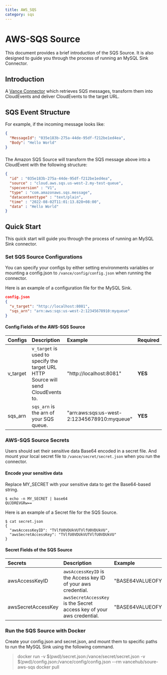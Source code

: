 ```yaml
---
title: AWS_SQS
category: sqs
---
```


# AWS-SQS Source
This document provides a brief introduction of the SQS Source.
It is also designed to guide you through the process of running an
MySQL Sink Connector.
## Introduction
A [Vance Connector][vc] which retrieves SQS messages, transform them into CloudEvents
and deliver CloudEvents to the target URL.



## SQS Event Structure

For example, if the incoming message looks like:
```json
{
  "MessageId": "035e183b-275a-44de-95df-f212be1ed4ea",
  "Body": "Hello World"
}
```
###
The Amazon SQS Source will transform the SQS message above into a CloudEvent
with the following structure:
``` json
{
  "id" : "035e183b-275a-44de-95df-f212be1ed4ea",
  "source" : "cloud.aws.sqs.us-west-2.my-test-queue",
  "specversion" : "V1",
  "type" : "com.amazonaws.sqs.message",
  "datacontenttype" : "text/plain",
  "time" : "2022-08-02T11:01:13.828+08:00",
  "data" : "Hello World"
}
```

## Quick Start
This quick start will guide you through the process of running an MySQL Sink connector.



### Set SQS Source Configurations
You can specify your configs by either setting environments
variables or mounting a config.json to `/vance/config/config.json`
when running the connector.

Here is an example of a configuration file for the MySQL Sink.
```json
config.json
{
  "v_target": "http://localhost:8081",
  "sqs_arn": "arn:aws:sqs:us-west-2:12345678910:myqueue"
}
```

#### Config Fields of the AWS-SQS Source

| Configs   | Description                                                                     | Example                 | Required                 |
|:----------|:--------------------------------------------------------------------------------|:------------------------|:------------------------|
| v_target  | `v_target` is used to specify the target URL HTTP Source will send CloudEvents to. | "http://localhost:8081" |**YES** |
| sqs_arn    | `sqs_arn` is the arn of your SQS queue.  | "arn:aws:sqs:us-west-2:12345678910:myqueue"                   |**YES** |

### AWS-SQS Source Secrets
Users should set their sensitive data Base64 encoded in a secret file.
And mount your local secret file to `/vance/secret/secret.json` when you run the connector.

#### Encode your sensitive data
Replace MY_SECRET with your sensitive data to get the Base64-based string.

```shell
$ echo -n MY_SECRET | base64
QUJDREVGRw==
```
Here is an example of a Secret file for the SQS Source.
```shell
$ cat secret.json
{
  "awsAccessKeyID": "TVlfU0VDUkVUTVlfU0VDUkVU",
  "awsSecretAccessKey": "TVlfU0VDUkVUTVlfU0VDUkVU"
}
```
#### Secret Fields of the SQS Source

| Secrets   | Description                                                                     | Example                 | Required                 |
|:----------|:--------------------------------------------------------------------------------|:------------------------|:------------------------|
| awsAccessKeyID  | `awsAccessKeyID` is the Access key ID of your aws credential. | "BASE64VALUEOFYOURACCESSKEY=" |**YES** |
| awsSecretAccessKey    | `awsSecretAccessKey` is the Secret access key of your aws credential. | "BASE64VALUEOFYOURSECRETKEY="                  |**YES** |

### Run the SQS Source with Docker
Create your config.json and secret.json, and mount them to
specific paths to run the MySQL Sink using the following command.

> docker run -v $(pwd)/secret.json:/vance/secret/secret.json -v $(pwd)/config.json:/vance/config/config.json --rm vancehub/soure-aws-sqs
docker pull 




[vc]: https://github.com/linkall-labs/vance-docs/blob/main/docs/concept.md
[config]: https://github.com/linkall-labs/vance-docs/blob/main/docs/connector.md